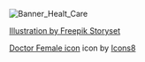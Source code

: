 ![Banner_Healt_Care](https://user-images.githubusercontent.com/71888404/113296993-66da6480-92fa-11eb-9108-795551c622d8.png)

<a href="https://storyset.com/work">Illustration by Freepik Storyset</a>

<a target="_blank" href="undefined/icons/set/doctor-female">Doctor Female icon</a> icon by <a target="_blank" href="">Icons8</a>
